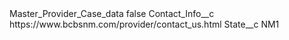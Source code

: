 <?xml version="1.0" encoding="UTF-8"?>
<CustomMetadata xmlns="http://soap.sforce.com/2006/04/metadata" xmlns:xsi="http://www.w3.org/2001/XMLSchema-instance" xmlns:xsd="http://www.w3.org/2001/XMLSchema">
    <label>Master_Provider_Case_data</label>
    <protected>false</protected>
    <values>
        <field>Contact_Info__c</field>
        <value xsi:type="xsd:string">https://www.bcbsnm.com/provider/contact_us.html</value>
    </values>
    <values>
        <field>State__c</field>
        <value xsi:type="xsd:string">NM1</value>
    </values>
</CustomMetadata>
